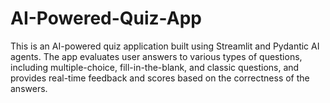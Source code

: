 # AI-Powered-Quiz-App
 This is an AI-powered quiz application built using Streamlit and Pydantic AI agents. The app evaluates user answers to various types of questions, including multiple-choice, fill-in-the-blank, and classic questions, and provides real-time feedback and scores based on the correctness of the answers.
